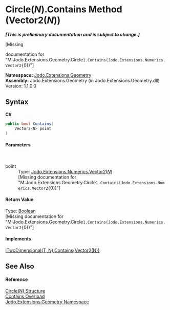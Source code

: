# Circle(*N*).Contains Method (Vector2(*N*))
 _**\[This is preliminary documentation and is subject to change.\]**_

\[Missing <summary> documentation for "M:Jodo.Extensions.Geometry.Circle`1.Contains(Jodo.Extensions.Numerics.Vector2{`0})"\]

**Namespace:**&nbsp;<a href="N_Jodo_Extensions_Geometry">Jodo.Extensions.Geometry</a><br />**Assembly:**&nbsp;Jodo.Extensions.Geometry (in Jodo.Extensions.Geometry.dll) Version: 1.1.0.0

## Syntax

**C#**<br />
``` C#
public bool Contains(
	Vector2<N> point
)
```


#### Parameters
&nbsp;<dl><dt>point</dt><dd>Type: <a href="T_Jodo_Extensions_Numerics_Vector2_1">Jodo.Extensions.Numerics.Vector2</a>(<a href="T_Jodo_Extensions_Geometry_Circle_1">*N*</a>)<br />\[Missing <param name="point"/> documentation for "M:Jodo.Extensions.Geometry.Circle`1.Contains(Jodo.Extensions.Numerics.Vector2{`0})"\]</dd></dl>

#### Return Value
Type: <a href="https://docs.microsoft.com/dotnet/api/system.boolean" target="_blank" rel="noopener noreferrer">Boolean</a><br />\[Missing <returns> documentation for "M:Jodo.Extensions.Geometry.Circle`1.Contains(Jodo.Extensions.Numerics.Vector2{`0})"\]

#### Implements
<a href="M_Jodo_Extensions_Geometry_ITwoDimensional_2_Contains">ITwoDimensional(T, N).Contains(Vector2(N))</a><br />

## See Also


#### Reference
<a href="T_Jodo_Extensions_Geometry_Circle_1">Circle(N) Structure</a><br /><a href="Overload_Jodo_Extensions_Geometry_Circle_1_Contains">Contains Overload</a><br /><a href="N_Jodo_Extensions_Geometry">Jodo.Extensions.Geometry Namespace</a><br />